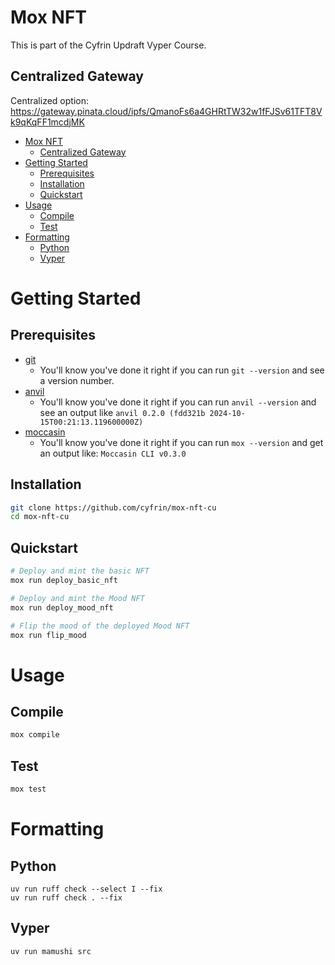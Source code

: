 # Mox NFT

This is part of the Cyfrin Updraft Vyper Course. 

## Centralized Gateway

Centralized option: https://gateway.pinata.cloud/ipfs/QmanoFs6a4GHRtTW32w1fFJSv61TFT8Vk9qKqFF1mcdjMK

- [Mox NFT](#mox-nft)
  - [Centralized Gateway](#centralized-gateway)
- [Getting Started](#getting-started)
  - [Prerequisites](#prerequisites)
  - [Installation](#installation)
  - [Quickstart](#quickstart)
- [Usage](#usage)
  - [Compile](#compile)
  - [Test](#test)
- [Formatting](#formatting)
  - [Python](#python)
  - [Vyper](#vyper)

# Getting Started

## Prerequisites

- [git](https://git-scm.com/)
  - You'll know you've done it right if you can run `git --version` and see a version number.
- [anvil](https://book.getfoundry.sh/anvil/)
  - You'll know you've done it right if you can run `anvil --version` and see an output like `anvil 0.2.0 (fdd321b 2024-10-15T00:21:13.119600000Z)`
- [moccasin](https://github.com/Cyfrin/moccasin)
  - You'll know you've done it right if you can run `mox --version` and get an output like: `Moccasin CLI v0.3.0`

## Installation

```bash
git clone https://github.com/cyfrin/mox-nft-cu
cd mox-nft-cu
```

## Quickstart

```bash
# Deploy and mint the basic NFT
mox run deploy_basic_nft

# Deploy and mint the Mood NFT
mox run deploy_mood_nft

# Flip the mood of the deployed Mood NFT
mox run flip_mood
```

# Usage

## Compile

```bash
mox compile
```

## Test

```bash
mox test
```

# Formatting

## Python

```
uv run ruff check --select I --fix
uv run ruff check . --fix
```

## Vyper 

```
uv run mamushi src
```
